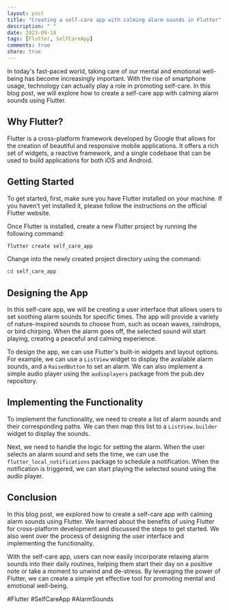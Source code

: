 ```yaml
---
layout: post
title: "Creating a self-care app with calming alarm sounds in Flutter"
description: " "
date: 2023-09-18
tags: [Flutter, SelfCareApp]
comments: true
share: true
---
```


In today's fast-paced world, taking care of our mental and emotional well-being has become increasingly important. With the rise of smartphone usage, technology can actually play a role in promoting self-care. In this blog post, we will explore how to create a self-care app with calming alarm sounds using Flutter.

## Why Flutter?

Flutter is a cross-platform framework developed by Google that allows for the creation of beautiful and responsive mobile applications. It offers a rich set of widgets, a reactive framework, and a single codebase that can be used to build applications for both iOS and Android.

## Getting Started

To get started, first, make sure you have Flutter installed on your machine. If you haven't yet installed it, please follow the instructions on the official Flutter website.

Once Flutter is installed, create a new Flutter project by running the following command:

```bash
flutter create self_care_app
```

Change into the newly created project directory using the command:

```bash
cd self_care_app
```

## Designing the App

In this self-care app, we will be creating a user interface that allows users to set soothing alarm sounds for specific times. The app will provide a variety of nature-inspired sounds to choose from, such as ocean waves, raindrops, or bird chirping. When the alarm goes off, the selected sound will start playing, creating a peaceful and calming experience.

To design the app, we can use Flutter's built-in widgets and layout options. For example, we can use a `ListView` widget to display the available alarm sounds, and a `RaisedButton` to set an alarm. We can also implement a simple audio player using the `audioplayers` package from the pub.dev repository.

## Implementing the Functionality

To implement the functionality, we need to create a list of alarm sounds and their corresponding paths. We can then map this list to a `ListView.builder` widget to display the sounds.

Next, we need to handle the logic for setting the alarm. When the user selects an alarm sound and sets the time, we can use the `flutter_local_notifications` package to schedule a notification. When the notification is triggered, we can start playing the selected sound using the audio player.

## Conclusion

In this blog post, we explored how to create a self-care app with calming alarm sounds using Flutter. We learned about the benefits of using Flutter for cross-platform development and discussed the steps to get started. We also went over the process of designing the user interface and implementing the functionality.

With the self-care app, users can now easily incorporate relaxing alarm sounds into their daily routines, helping them start their day on a positive note or take a moment to unwind and de-stress. By leveraging the power of Flutter, we can create a simple yet effective tool for promoting mental and emotional well-being.

#Flutter #SelfCareApp #AlarmSounds